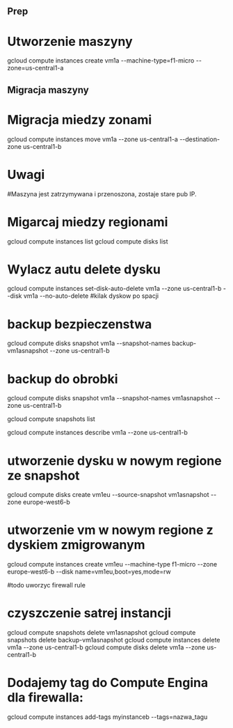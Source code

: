 ## Prep
# Utworzenie maszyny
gcloud compute instances create vm1a --machine-type=f1-micro --zone=us-central1-a
## Migracja maszyny
# Migracja miedzy zonami
gcloud compute instances move vm1a --zone us-central1-a --destination-zone us-central1-b
# Uwagi
#Maszyna jest zatrzymywana i przenoszona, zostaje stare pub IP.  

# Migarcaj miedzy regionami
gcloud compute instances list
gcloud compute disks list

# Wylacz autu delete dysku
gcloud compute instances set-disk-auto-delete vm1a --zone us-central1-b --disk vm1a --no-auto-delete
#kilak dyskow po spacji
# backup bezpieczenstwa
gcloud compute disks snapshot vm1a --snapshot-names backup-vm1asnapshot --zone us-central1-b
# backup do obrobki
gcloud compute disks snapshot vm1a --snapshot-names vm1asnapshot --zone us-central1-b

gcloud compute  snapshots list

gcloud compute instances describe vm1a --zone us-central1-b

# utworzenie dysku w nowym regione ze snapshot
gcloud compute disks create vm1eu --source-snapshot vm1asnapshot --zone europe-west6-b

# utworzenie vm w nowym regione z dyskiem zmigrowanym

gcloud compute instances create vm1eu --machine-type f1-micro --zone europe-west6-b --disk name=vm1eu,boot=yes,mode=rw

#todo uworzyc firewall rule

# czyszczenie satrej instancji
gcloud compute snapshots delete vm1asnapshot
gcloud compute snapshots delete backup-vm1asnapshot
gcloud compute instances delete vm1a --zone us-central1-b
gcloud compute disks delete vm1a --zone us-central1-b


# Dodajemy tag do Compute Engina dla firewalla:
gcloud compute instances add-tags myinstanceb --tags=nazwa_tagu